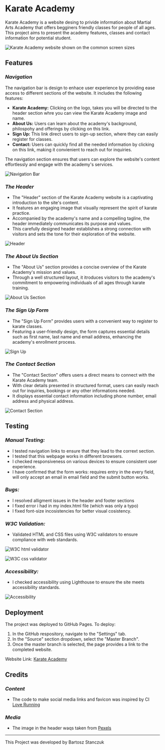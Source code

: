 # Karate Academy

Karate Academy is a website desing to privide information about Martial Arts Academy that offers
 begginers friendly classes for people of all ages. This project aims to present the academy features, classes and contact information for potential student.

![Karate Academy website shown on the common screen sizes](documentation/responsive.PNG)

## Features

### **_Navigation_**

The navigation bar is design to enhace user experience by providing ease access to different sections of the website. It includes the following features:

* **Karate Academy:** Clicking on the logo, takes you will be directed to the header section whre you can view the Karate Academy image and name.
* **About Us:** Users can learn about the academy's background, philospohy and offerings by clicking on this link.
* **Sign Up:** This link direct users to sign-up section, where they can easily register for classes.
* **Contact:** Users can quickly find all the needed information by clicking on this link, making it convienient to reach out for inquiries.

The navigation section ensures that users can explore the website's content effortlessly and engage with the academy's services.

![Navigation Bar](documentation/navigation.PNG)

### **_The Header_**

* The "Header" section of the Karate Academy website is a captivating introduction to the site's content.
* It features an engaging image that visually represent the spirit of karate practice.
* Accompanied by the academy's name and a compelling tagline, the header immediately communicates its purpose and values.
* This carefully designed header establishes a strong connection with visitors and sets the tone for their exploration of the website.

![Header](documentation/header.PNG)

### **_The About Us Section_**

* The "About Us" section provides a concise overview of the Karate Academy's mission and values.
* Through a well structured layout, it itroduces visitors to the academy's commitment to empowering individuals of all ages through karate training.

![About Us Section](documentation/about_us.PNG)

### **_The Sign Up Form_**

* The "Sign Up Form" provides users with a convenient way to register to karate classes.
* Featuring a user-friendly design, the form captures essential details such as first name, last name and email address, enhancing the academy's enrollment process.

![Sign Up](documentation/sign_up.PNG)

### **_The Contact Section_**

* The "Contact Section" offers users a direct means to connect with the Karate Academy team.
* With clear details presented in structured format, users can easily reach out for inquiries, bookings or any other informations needed.
* It displays essential contact information including phone number, email address and physical address.

![Contact Section](documentation/contact.PNG)

## Testing

### **_Manual Testing:_**

* I tested navigation links to ensure that they lead to the corrext section.
* I tested that this webpage works in different browsers.
* I checked responsiveness on various devices to ensure consistent user experience.
* I have confirmed that the form works: requires entry in the every field, will only accept an email in email field and the submit button works.

### **_Bugs:_**

* I resolved alligment issues in the header and footer sections
* I fixed error i had in my index.html file (which was only a typo)
* I fixed font-size incosistencies for better visual cosistency.

### **_W3C Validation:_**

* Validated HTML and CSS files using W3C validators to ensure compliance with web standards.

![W3C html validator](documentation/html-w3c.PNG)

![W3C css validator](documentation/css-w3c.PNG)

### **_Accessibility:_**

* I checked accessibility using Lighthouse to ensure the site meets accessibility standards.

![Accessibility](documentation/accessibility.PNG)

## Deployment

The project was deployed to GitHub Pages. To deploy:

1. In the GitHub respository, navigate to the "Settings" tab.
2. In the "Source" section dropdown, select the "Master Branch".
3. Once the master branch is selected, the page provides a link to the completed website.

Website Link: [Karate Academy](https://barry1701.github.io/Karate_Academy-P1/)

## Credits

### **_Content_**

* The code to make social media links and favicon was inspired by CI [Love Running](https://barry1701.github.io/Love_Running/)

### **_Media_**

* The image in the header waqs taken from [Pexels](https://www.pexels.com/)

---

This Project was developed by Bartosz Stanczuk

